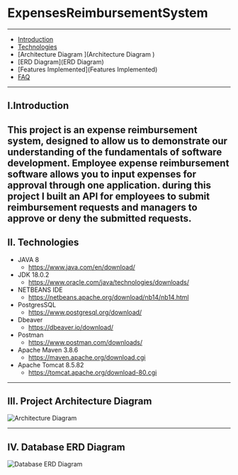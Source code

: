 # ExpensesReimbursementSystem

---
 * [Introduction](Introduction)
 * [Technologies](Technologies)
 * [Architecture Diagram ](Architecture Diagram )
 * [ERD Diagram](ERD Diagram)
 * [Features Implemented](Features Implemented)
 * [FAQ](FAQ)
---
## I.Introduction
This project is an expense reimbursement system, designed to allow us
to demonstrate our understanding of the fundamentals of software development.
Employee expense reimbursement software allows you to input expenses for approval
through one application. during this project I built an API for employees  to submit
reimbursement requests and managers to approve or deny the submitted requests.
---
## II. Technologies
- JAVA 8
  - https://www.java.com/en/download/
- JDK 18.0.2 
  - https://www.oracle.com/java/technologies/downloads/
- NETBEANS IDE
  - https://netbeans.apache.org/download/nb14/nb14.html
- PostgresSQL
  - https://www.postgresql.org/download/
- Dbeaver
  - https://dbeaver.io/download/
- Postman
  - https://www.postman.com/downloads/
- Apache Maven 3.8.6
  - https://maven.apache.org/download.cgi
- Apache Tomcat 8.5.82
  - https://tomcat.apache.org/download-80.cgi
---
## III. Project Architecture Diagram 
![Architecture Diagram](https://user-images.githubusercontent.com/52228409/188332949-9e5734be-c8a9-4765-9e46-7248d2889c73.JPG)

---
##  IV. Database ERD Diagram
![Database ERD Diagram](https://user-images.githubusercontent.com/52228409/188332952-e723f4c7-b8d8-490f-a00f-bdfa913613b5.JPG)
